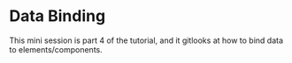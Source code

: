 # Data Binding

This mini session is part 4 of the tutorial, and it gitlooks at how to bind data to elements/components.